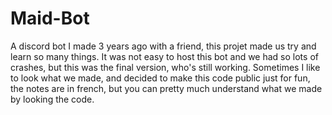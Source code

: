 # Maid-Bot

A discord bot I made 3 years ago with a friend, this projet made us try and learn so many things.
It was not easy to host this bot and we had so lots of crashes, but this was the final version, who's still working. 
Sometimes I like to look what we made, and decided to make this code public just for fun, the notes are in french, but you can pretty much understand what we made by looking the code.
